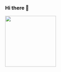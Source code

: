### Hi there 👋
<img align='left' src="https://github-readme-stats.vercel.app/api?username=leesilverash&count_private=true&show_icons=true&theme=radical" height="165">
<!--
**leesilverash/leesilverash** is a ✨ _special_ ✨ repository because its `README.md` (this file) appears on your GitHub profile.

Here are some ideas to get you started:

- 🔭 I’m currently working on ...
- 🌱 I’m currently learning ...
- 👯 I’m looking to collaborate on ...
- 🤔 I’m looking for help with ...
- 💬 Ask me about ...
- 📫 How to reach me: ...
- 😄 Pronouns: ...
- ⚡ Fun fact: ...
-->
